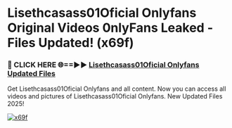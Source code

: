 # Lisethcasass01Oficial Onlyfans Original Videos 0nlyFans Leaked - Files Updated! (x69f)

<h3>🔴 CLICK HERE 🌐==►► <a href="https://tinyurl.com/2m67pmp6" rel="nofollow">Lisethcasass01Oficial Onlyfans Updated Files</a></h3>

Get Lisethcasass01Oficial Onlyfans and all content. Now you can access all videos and pictures of Lisethcasass01Oficial Onlyfans. New Updated Files 2025!

[![x69f](https://i.imgur.com/H4QAA4z.gif)](https://tinyurl.com/2m67pmp6)